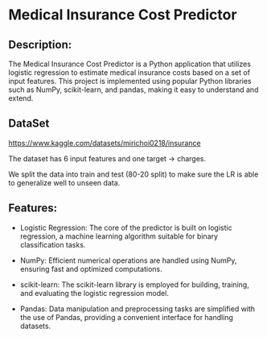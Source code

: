# Medical Insurance Cost Predictor

## Description:
The Medical Insurance Cost Predictor is a Python application that utilizes logistic regression to estimate medical insurance costs based on a set of input features. This project is implemented using popular Python libraries such as NumPy, scikit-learn, and pandas, making it easy to understand and extend.

## DataSet
https://www.kaggle.com/datasets/mirichoi0218/insurance

The dataset has 6 input features and one target -> charges.

We split the data into train and test (80-20 split) to make sure the LR is able to generalize well to unseen data.

## Features:
- Logistic Regression: The core of the predictor is built on logistic regression, a machine learning algorithm suitable for binary classification tasks.

- NumPy: Efficient numerical operations are handled using NumPy, ensuring fast and optimized computations.

- scikit-learn: The scikit-learn library is employed for building, training, and evaluating the logistic regression model.

- Pandas: Data manipulation and preprocessing tasks are simplified with the use of Pandas, providing a convenient interface for handling datasets.
